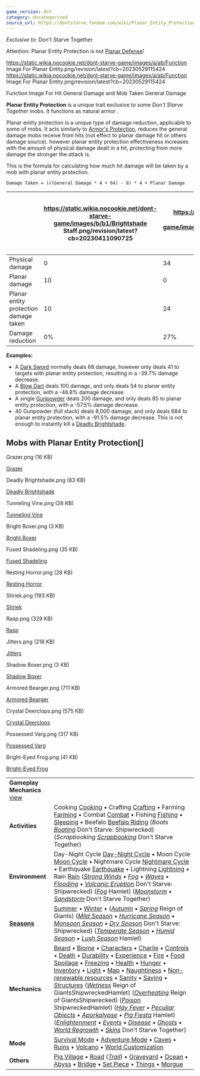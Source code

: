 ```yaml
---
game_version: dst
category: Uncategorized
source_url: https://dontstarve.fandom.com/wiki/Planar_Entity_Protection
---
```


*Exclusive to:* Don't Starve Together

Attention: Planar Entity Protection is not [Planar Defense](/wiki/Planar_Defense "Planar Defense")!

 https://static.wikia.nocookie.net/dont-starve-game/images/a/ab/Function Image For Planar Entity.png/revision/latest?cb=20230529115424 https://static.wikia.nocookie.net/dont-starve-game/images/a/ab/Function Image For Planar Entity.png/revision/latest?cb=20230529115424 

Function Image For Hit General Damage and Mob Taken General Damage

 

**Planar Entity Protection** is a unique trait exclusive to some *Don't Starve Together* mobs. It functions as natural armor .

Planar entity protection is a unique type of damage reduction, applicable to some of mobs. It acts similarly to [Armor's Protection](/wiki/Armor#Protection "Armor"), reduces the general damage mobs receive from hits (not effect to planar damage hit or others damage source). however planar entity protection effectiveness increases with the amount of physical damage dealt in a hit, protecting from more damage the stronger the attack is.

This is the formula for calculating how much hit damage will be taken by a mob with planar entity protection.

`Damage Taken = (√(General Damage * 4 + 64) - 8) * 4 + Planar Damage`

|  | https://static.wikia.nocookie.net/dont-starve-game/images/b/b1/Brightshade Staff.png/revision/latest?cb=20230411090725 | https://static.wikia.nocookie.net/dont-starve-game/images/4/4f/Spear.png/revision/latest?cb=20121216143213 | https://static.wikia.nocookie.net/dont-starve-game/images/2/2e/Dark Sword.png/revision/latest?cb=20130314234248 | https://static.wikia.nocookie.net/dont-starve-game/images/e/e0/Blow Dart.png/revision/latest?cb=20130624052118 | https://static.wikia.nocookie.net/dont-starve-game/images/6/6a/Howlitzer.png/revision/latest?cb=20231001025958 | https://static.wikia.nocookie.net/dont-starve-game/images/3/39/Brightshade Sword.png/revision/latest?cb=20230411090725(https://static.wikia.nocookie.net/dont-starve-game/images/4/4b/Brightshade Helm.png/revision/latest?cb=20230411090725) | https://static.wikia.nocookie.net/dont-starve-game/images/0/0f/Alarming Clock.png/revision/latest?cb=20210908204627 | https://static.wikia.nocookie.net/dont-starve-game/images/c/cb/Shadow Reaper.png/revision/latest?cb=20230603135541 (https://static.wikia.nocookie.net/dont-starve-game/images/4/4e/Void Cowl.png/revision/latest?cb=20230610160420) | https://static.wikia.nocookie.net/dont-starve-game/images/7/72/Brightshade Bomb.png/revision/latest?cb=20230411090725 | https://static.wikia.nocookie.net/dont-starve-game/images/a/ae/Gunpowder.png/revision/latest?cb=20130314124833 |
| --- | --- | --- | --- | --- | --- | --- | --- | --- | --- | --- |
| Physical damage | 0 | 34 | 68 | 100 | 34 | 38 - 41.2 | 13.6 - 142.8 | 38 - 41.2 | 0 | 200 - 8,000 |
| Planar damage | 10 | 0 | 0 | 0 | 34 | 30 - 35 | 0 | 18 - 47 | 200 | 0 |
| Planar entity protection damage taken | 10 | 24 | 41 | 54 | 58 | 56 - 63 | 11 - 68 | 44 - 75 | 200 | 85 - 684 |
| Damage reduction | 0% | 27% | 39% | 46% | 13% | 16% | 15% - 51% | 20% - 14% | 0% | 57% - 91% |

**Examples:**

* A [Dark Sword](/wiki/Dark_Sword "Dark Sword") normally deals 68 damage, however only deals 41 to targets with planar entity protection, resulting in a -39.7% damage decrease.
* A [Blow Dart](/wiki/Dart "Dart") deals 100 damage, and only deals 54 to planar entity protection, with a -46.8% damage decrease.
* A single [Gunpowder](/wiki/Gunpowder "Gunpowder") deals 200 damage, and only deals 85 to planar entity protection, with a -57.5% damage decrease.
* 40 Gunpowder (full stack) deals 8,000 damage, and only deals 684 to planar entity protection, with a -91.5% damage decrease. This is not enough to instantly kill a [Deadly Brightshade](/wiki/Deadly_Brightshade "Deadly Brightshade").

## Mobs with Planar Entity Protection[]

Grazer.png (16 KB)

[Grazer](/wiki/Grazer "Grazer")

Deadly Brightshade.png (83 KB)

[Deadly Brightshade](/wiki/Deadly_Brightshade "Deadly Brightshade")

Tunneling Vine.png (28 KB)

[Tunneling Vine](/wiki/Tunneling_Vine "Tunneling Vine")

Bright Boxer.png (3 KB)

[Bright Boxer](/wiki/Bright_Boxer "Bright Boxer")

Fused Shadeling.png (35 KB)

[Fused Shadeling](/wiki/Fused_Shadeling "Fused Shadeling")

Resting Horror.png (28 KB)

[Resting Horror](/wiki/Resting_Horror "Resting Horror")

Shriek.png (193 KB)

[Shriek](/wiki/Shriek "Shriek")

Rasp.png (329 KB)

[Rasp](/wiki/Rasp "Rasp")

Jitters.png (218 KB)

[Jitters](/wiki/Jitters "Jitters")

Shadow Boxer.png (3 KB)

[Shadow Boxer](/wiki/Shadow_Boxer "Shadow Boxer")

Armored Bearger.png (711 KB)

[Armored Bearger](/wiki/Armored_Bearger "Armored Bearger")

Crystal Deerclops.png (575 KB)

[Crystal Deerclops](/wiki/Crystal_Deerclops "Crystal Deerclops")

Possessed Varg.png (317 KB)

[Possessed Varg](/wiki/Possessed_Varg "Possessed Varg")

Bright-Eyed Frog.png (41 KB)

[Bright-Eyed Frog](/wiki/Bright-Eyed_Frog "Bright-Eyed Frog")

|  |  |
| --- | --- |
| **Gameplay Mechanics** [view](/wiki/Template:Gameplay "Template:Gameplay") | |
| **Activities** | Cooking [Cooking](/wiki/Cooking "Cooking") • Crafting [Crafting](/wiki/Crafting "Crafting") • Farming [Farming](/wiki/Farming "Farming") • Combat [Combat](/wiki/Combat "Combat") • Fishing [Fishing](/wiki/Fishing "Fishing") • [Sleeping](/wiki/Sleeping "Sleeping") • Beefalo [Beefalo Riding](/wiki/Beefalo "Beefalo")  (*Boats [Boating](/wiki/Boats "Boats")* Don't Starve: Shipwrecked) (*Scrapbooking [Scrapbooking](/wiki/Scrapbooking "Scrapbooking")* Don't Starve Together) |
| **Environment** | Day-Night Cycle [Day-Night Cycle](/wiki/Day-Night_Cycle "Day-Night Cycle") • Moon Cycle [Moon Cycle](/wiki/Moon_Cycle "Moon Cycle") • Nightmare Cycle [Nightmare Cycle](/wiki/Nightmare_Cycle "Nightmare Cycle") • Earthquake [Earthquake](/wiki/Earthquake "Earthquake") • Lightning [Lightning](/wiki/Lightning "Lightning") • Rain [Rain](/wiki/Rain "Rain")  (*[Strong Winds](/wiki/Strong_Winds "Strong Winds") • [Fog](/wiki/Fog "Fog") • [Waves](/wiki/Waves "Waves") • [Flooding](/wiki/Flooding "Flooding") • [Volcanic Eruption](/wiki/Volcano/Object#Eruptions "Volcano/Object")* Don't Starve: Shipwrecked) (*[Fog](/wiki/Fog#Hamlet "Fog")* Hamlet) (*[Moonstorm](/wiki/Moonstorm "Moonstorm") • [Sandstorm](/wiki/Sandstorm "Sandstorm")* Don't Starve Together) |
| **[Seasons](/wiki/Seasons "Seasons")** | [Summer](/wiki/Seasons/Summer "Seasons/Summer") • [Winter](/wiki/Seasons/Winter "Seasons/Winter") • (*[Autumn](/wiki/Seasons/Autumn "Seasons/Autumn")* • *[Spring](/wiki/Seasons/Spring "Seasons/Spring")* Reign of Giants)  (*[Mild Season](/wiki/Seasons/Mild "Seasons/Mild") • [Hurricane Season](/wiki/Seasons/Hurricane "Seasons/Hurricane") • [Monsoon Season](/wiki/Seasons/Monsoon "Seasons/Monsoon") • [Dry Season](/wiki/Seasons/Dry "Seasons/Dry")* Don't Starve: Shipwrecked) (*[Temperate Season](/wiki/Seasons/Temperate "Seasons/Temperate") • [Humid Season](/wiki/Seasons/Humid "Seasons/Humid") • [Lush Season](/wiki/Seasons/Lush "Seasons/Lush")* Hamlet) |
| **Mechanics** | [Beard](/wiki/Beard "Beard") • [Biome](/wiki/Biome "Biome") • [Characters](/wiki/Characters "Characters") • [Charlie](/wiki/Charlie_(Night_Monster) "Charlie (Night Monster)") • [Controls](/wiki/Controls "Controls") • [Death](/wiki/Death "Death") • [Durability](/wiki/Durability "Durability") • [Experience](/wiki/Experience "Experience") • [Fire](/wiki/Fire "Fire") • [Food Spoilage](/wiki/Food#Food_Spoilage "Food") • [Freezing](/wiki/Freezing "Freezing") • [Health](/wiki/Health "Health") • [Hunger](/wiki/Hunger "Hunger") • [Inventory](/wiki/Inventory "Inventory") • [Light](/wiki/Light "Light") • [Map](/wiki/Map "Map") • [Naughtiness](/wiki/Krampus#Naughtiness "Krampus") • [Non-renewable resources](/wiki/Non-renewable_resources "Non-renewable resources") • [Sanity](/wiki/Sanity "Sanity") • [Saving](/wiki/Saving "Saving") • [Structures](/wiki/Structures "Structures")  (*[Wetness](/wiki/Wetness "Wetness")* Reign of GiantsShipwreckedHamlet) (*[Overheating](/wiki/Overheating "Overheating")* Reign of GiantsShipwrecked) (*[Poison](/wiki/Poison "Poison")* ShipwreckedHamlet) (*[Hay Fever](/wiki/Hay_Fever "Hay Fever") • [Peculiar Objects](/wiki/Peculiar_Objects "Peculiar Objects") • [Aporkalypse](/wiki/Aporkalypse "Aporkalypse") • [Pig Fiesta](/wiki/Pig_Fiesta "Pig Fiesta")* Hamlet) (*[Enlightenment](/wiki/Enlightenment "Enlightenment") • [Events](/wiki/Category:Events "Category:Events") • [Disease](/wiki/Disease "Disease") • [Ghosts](/wiki/Ghost_Characters "Ghost Characters") • [World Regrowth](/wiki/Regrowth "Regrowth") • [Skins](/wiki/Skins "Skins")* Don't Starve Together) |
| **Mode** | [Survival Mode](/wiki/Survival_Mode "Survival Mode") • [Adventure Mode](/wiki/Adventure_Mode "Adventure Mode") • [Caves](/wiki/Caves "Caves") • [Ruins](/wiki/Ruins "Ruins") • [Volcano](/wiki/Volcano "Volcano") • [World Customization](/wiki/World_Customization "World Customization") |
| **Others** | [Pig Village](/wiki/Pig_Village "Pig Village") • [Road](/wiki/Road "Road") (*[Trail](/wiki/Trail "Trail")*) • [Graveyard](/wiki/Graveyard "Graveyard") • [Ocean](/wiki/Ocean "Ocean") • [Abyss](/wiki/Abyss "Abyss") • [Bridge](/wiki/Bridge "Bridge") • [Set Piece](/wiki/Set_Piece "Set Piece") • [Things](/wiki/Things "Things") • [Morgue](/wiki/Morgue "Morgue") |